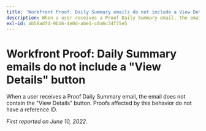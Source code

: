 ```yaml
---
title: 'Workfront Proof: Daily Summary emails do not include a View Details button'
description: When a user receives a Proof Daily Summary email, the email does not contain the "View Details" button. Proofs affected by this behavior do not have a reference ID.
exl-id: ab50adfd-9b16-4e0d-abe1-c0a6c34f75e5
---
```

# Workfront Proof: Daily Summary emails do not include a "View Details" button

When a user receives a Proof Daily Summary email, the email does not contain the "View Details" button. Proofs affected by this behavior do not have a reference ID.

_First reported on June 10, 2022._
